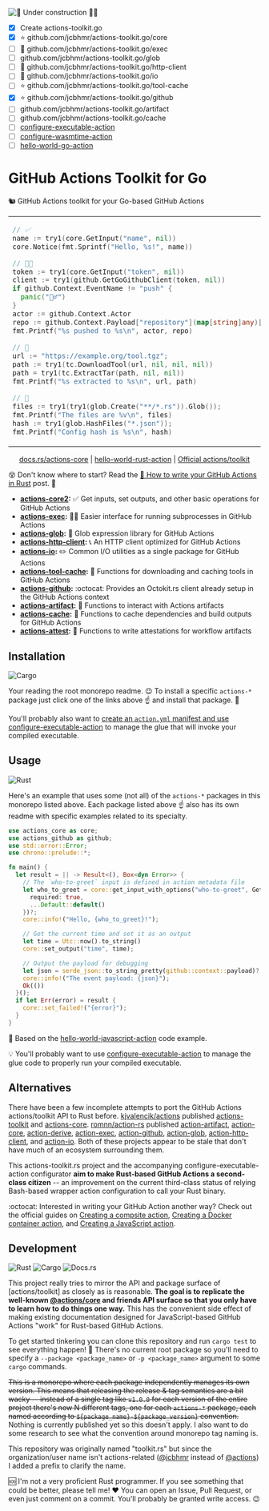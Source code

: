 ![🚧 Under construction 👷‍♂️](https://i.imgur.com/LEP2R3N.png)

- [x] Create actions-toolkit.go
- [x] ⭐ github.com/jcbhmr/actions-toolkit.go/core
- [ ] 🤢 github.com/jcbhmr/actions-toolkit.go/exec
- [ ] github.com/jcbhmr/actions-toolkit.go/glob
- [ ] 🤢 github.com/jcbhmr/actions-toolkit.go/http-client
- [ ] 🤢 github.com/jcbhmr/actions-toolkit.go/io
- [ ] ⭐ github.com/jcbhmr/actions-toolkit.go/tool-cache
- [x] ⭐ github.com/jcbhmr/actions-toolkit.go/github
- [ ] github.com/jcbhmr/actions-toolkit.go/artifact
- [ ] github.com/jcbhmr/actions-toolkit.go/cache
- [ ] [configure-executable-action](https://github.com/jcbhmr/configure-executable-action)
- [ ] [configure-wasmtime-action](https://github.com/jcbhmr/configure-wasmtime-action)
- [ ] [hello-world-go-action](https://github.com/jcbhmr/hello-world-go-action)

# GitHub Actions Toolkit for Go

🐿️ GitHub Actions toolkit for your Go-based GitHub Actions

<table align=center><td>

```go
// ✅
name := try1(core.GetInput("name", nil))
core.Notice(fmt.Sprintf("Hello, %s!", name))

// 🐙🐱
token := try1(core.GetInput("token", nil))
client := try1(github.GetGoGithubClient(token, nil))
if github.Context.EventName != "push" {
  panic("🤷‍♂️")
}
actor := github.Context.Actor
repo := github.Context.Payload["repository"](map[string]any)["fullName"](string)
fmt.Printf("%s pushed to %s\n", actor, repo)

// 🔨
url := "https://example.org/tool.tgz";
path := try1(tc.DownloadTool(url, nil, nil, nil))
path = try1(tc.ExtractTar(path, nil, nil))
fmt.Printf("%s extracted to %s\n", url, path)

// 🍦
files := try1(try1(glob.Create("**/*.rs")).Glob());
fmt.Printf("The files are %v\n", files)
hash := try1(glob.HashFiles("*.json"));
fmt.Printf("Config hash is %s\n", hash)
```

</table>

<p align=center>
  <a href="https://docs.rs/actions-core/latest/actions_core">docs.rs/actions-core</a>
  | <a href="https://github.com/jcbhmr/hello-world-rust-action">hello-world-rust-action</a>
  | <a href="https://github.com/actions/toolkit">Official actions/toolkit</a>
</p>

😵 Don't know where to start? Read the [🦀 How to write your GitHub Actions in Rust](https://dev.to/#) post. 🚀

- **[actions-core2](./crates/actions-core2):** ✅ Get inputs, set outputs, and other basic operations for GitHub Actions
- **[actions-exec](./crates/actions-exec):** 🏃‍♂️ Easier interface for running subprocesses in GitHub Actions
- **[actions-glob](./crates/actions-glob):** 🍦 Glob expression library for GitHub Actions
- **[actions-http-client](./crates/actions-http-client):** 📞 An HTTP client optimized for GitHub Actions
- **[actions-io](./crates/actions-io):** ✏️ Common I/O utilities as a single package for GitHub Actions
- **[actions-tool-cache](./crates/actions-tool-cache):** 🔨 Functions for downloading and caching tools in GitHub Actions
- **[actions-github](./crates/actions-github):** :octocat: Provides an Octokit.rs client already setup in the GitHub Actions context
- **[actions-artifact](./crates/actions-artifact):** 💾 Functions to interact with Actions artifacts
- **[actions-cache](./crates/actions-cache):** 🎯 Functions to cache dependencies and build outputs for GitHub Actions
- **[actions-attest](./crates/actions-attest):** 🔏 Functions to write attestations for workflow artifacts

## Installation

![Cargo](https://img.shields.io/static/v1?style=for-the-badge&message=Cargo&color=e6b047&logo=Rust&logoColor=000000&label=)

Your reading the root monorepo readme. 😉 To install a specific `actions-*` package just click one of the links above ☝ and install that package. 🚀

You'll probably also want to [create an `action.yml` manifest and use configure-executable-action](https://github.com/jcbhmr/configure-executable-action) to manage the glue that will invoke your compiled executable.

## Usage

![Rust](https://img.shields.io/static/v1?style=for-the-badge&message=Rust&color=000000&logo=Rust&logoColor=FFFFFF&label=)

Here's an example that uses some (not all) of the `actions-*` packages in this monorepo listed above. Each package listed above ☝ also has its own readme with specific examples related to its specialty.

```rs
use actions_core as core;
use actions_github as github;
use std::error::Error;
use chrono::prelude::*;

fn main() {
  let result = || -> Result<(), Box<dyn Error>> {
    // The `who-to-greet` input is defined in action metadata file
    let who_to_greet = core::get_input_with_options("who-to-greet", GetInputOptions {
      required: true,
      ...Default::default()
    })?;
    core::info!("Hello, {who_to_greet}!");

    // Get the current time and set it as an output
    let time = Utc::now().to_string()
    core::set_output("time", time);

    // Output the payload for debugging
    let json = serde_json::to_string_pretty(github::context::payload)?;
    core::info!("The event payload: {json}");
    Ok(())
  }();
  if let Err(error) = result {
    core::set_failed!("{error}");
  }
}
```

🔰 Based on the [hello-world-javascript-action](https://github.com/actions/hello-world-javascript-action) code example.

💡 You'll probably want to use [configure-executable-action](https://github.com/jcbhmr/downlevel-executable-action) to manage the glue code to properly run your compiled executable.

## Alternatives

There have been a few incomplete attempts to port the GitHub Actions actions/toolkit API to Rust before. [kjvalencik/actions](https://github.com/kjvalencik/actions) published [actions-toolkit](https://crates.io/crates/actions-toolkit) and [actions-core](https://crates.io/crates/actions-core). [romnn/action-rs](https://github.com/romnn/action-rs) published [action-artifact](https://crates.io/crates/action-artifact), [action-core](https://crates.io/crates/action-core), [action-derive](https://crates.io/crates/action-derive), [action-exec](https://crates.io/crates/action-exec), [action-github](https://crates.io/crates/action-github), [action-glob](https://crates.io/crates/action-glob), [action-http-client](https://crates.io/crates/action-http-client), and [action-io](https://crates.io/crates/action-io). Both of these projects appear to be stale that don't have much of an ecosystem surrounding them.

This actions-toolkit.rs project and the accompanying configure-executable-action configurator **aim to make Rust-based GitHub Actions a second-class citizen** -- an improvement on the current third-class status of relying Bash-based wrapper action configuration to call your Rust binary.

:octocat: Interested in writing your GitHub Action another way? Check out the official guides on [Creating a compsite action](https://docs.github.com/en/actions/creating-actions/creating-a-composite-action), [Creating a Docker container action](https://docs.github.com/en/actions/creating-actions/creating-a-docker-container-action), and [Creating a JavaScript action](https://docs.github.com/en/actions/creating-actions/creating-a-javascript-action).

## Development

![Rust](https://img.shields.io/static/v1?style=for-the-badge&message=Rust&color=000000&logo=Rust&logoColor=FFFFFF&label=)
![Cargo](https://img.shields.io/static/v1?style=for-the-badge&message=Cargo&color=e6b047&logo=Rust&logoColor=000000&label=)
![Docs.rs](https://img.shields.io/static/v1?style=for-the-badge&message=Docs.rs&color=000000&logo=Docs.rs&logoColor=FFFFFF&label=)

This project really tries to mirror the API and package surface of [actions/toolkit] as closely as is reasonable. **The goal is to replicate the well-known [@actions/core](https://www.npmjs.com/package/@actions/core) and friends API surface so that you only have to learn how to do things one way.** This has the convenient side effect of making existing documentation designed for JavaScript-based GitHub Actions "work" for Rust-based GitHub Actions.

To get started tinkering you can clone this repository and run `cargo test` to see everything happen! 🤩 There's no current root package so you'll need to specify a `--package <package_name>` or `-p <package_name>` argument to some `cargo` commands.

~~This is a monorepo where each package independently manages its own version. This means that releasing the release & tag semantics are a bit wacky -- instead of a single tag like `v1.0.0` for each version of the entire project there's now N different tags, one for each `actions-*` package, each named according to `${package_name}-${package_version}` convention.~~ Nothing is currently published yet so this doesn't apply. I also want to do some research to see what the convention around monorepo tag naming is.

This repository was originally named "toolkit.rs" but since the organization/user name isn't actions-related ([@jcbhmr](https://github.com/jcbhmr) instead of [@actions](https://github.com/actions)) I added a prefix to clarify the name.

🆘 I'm not a very proficient Rust programmer. If you see something that could be better, please tell me! ❤️ You can open an Issue, Pull Request, or even just comment on a commit. You'll probably be granted write access. 😉
